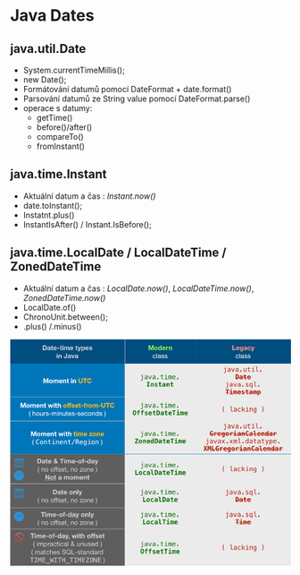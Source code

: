 # Java Dates

## java.util.Date
  - System.currentTimeMillis();
  -  new Date();
  - Formátování datumů pomocí DateFormat + date.format()
  - Parsování datumů ze String value pomocí DateFormat.parse()
  - operace s datumy:
      * getTime()
      * before()/after()
      * compareTo()
      * fromInstant()
  
  ## java.time.Instant
   - Aktuální datum a čas : *Instant.now()*
   - date.toInstant();
   - Instatnt.plus()
   - InstantIsAfter() / Instant.IsBefore();

 ## java.time.LocalDate / LocalDateTime / ZonedDateTime
   - Aktuální datum a čas : *LocalDate.now()*, *LocalDateTime.now()*, *ZonedDateTime.now()*
   - LocalDate.of()
   - ChronoUnit.between();
   - .plus() /.minus()
  
  ![Java times](o48bV.png)
